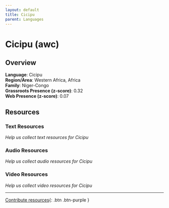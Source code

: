 ```yaml
---
layout: default
title: Cicipu
parent: Languages
---
```


# Cicipu (awc)

## Overview

**Language**: Cicipu  
**Region/Area**: Western Africa, Africa  
**Family**: Niger-Congo  
**Grassroots Presence (z-score)**: 0.32  
**Web Presence (z-score)**: 0.07  

## Resources

### Text Resources
*Help us collect text resources for Cicipu*

### Audio Resources
*Help us collect audio resources for Cicipu*

### Video Resources
*Help us collect video resources for Cicipu*

---

[Contribute resources](https://forms.office.com/e/1SfLJx3u1r){: .btn .btn-purple }
